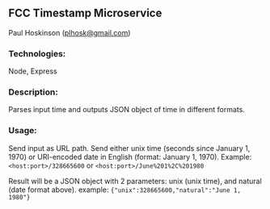 ## FCC Timestamp Microservice
Paul Hoskinson (plhosk@gmail.com)

### Technologies:

Node, Express

### Description:

Parses input time and outputs JSON object of time in different formats.

### Usage: 

Send input as URL path. Send either unix time (seconds since January 1, 1970) or URI-encoded date in English (format: January 1, 1970). Example: `<host:port>/328665600` or `<host:port>/June%201%2C%201980`

Result will be a JSON object with 2 parameters: unix (unix time), and natural (date format above). example: `{"unix":328665600,"natural":"June 1, 1980"}`